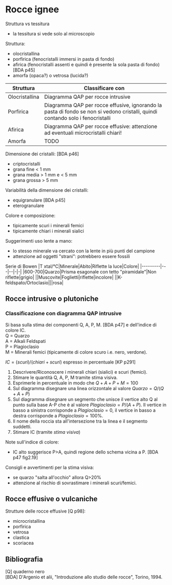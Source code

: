 # Rocce ignee
Struttura vs tessitura
* la tessitura si vede solo al microscopio

Struttura:
* olocristallina
* porfirica (fenocristalli immersi in pasta di fondo)
* afirica (fenocristalli assenti e quindi è presente la sola pasta di fondo) [BDA p45]
* amorfa (opaca?) o vetrosa (lucida?)

|Struttura|Classificare con|
|---------|----------------|
|Olocristallina|Diagramma QAP per rocce intrusive|
|Porfirica|Diagramma QAP per rocce effusive, ignorando la pasta di fondo se non si vedono cristalli, quindi contando solo i fenocristalli|
|Afirica|Diagramma QAP per rocce effusive: attenzione ad eventuali microcristalli chiari!|
|Amorfa|TODO|

Dimensione dei cristalli: [BDA p46]
* criptocristalli
* grana fine < 1 mm
* grana media > 1 mm e < 5 mm
* grana grossa > 5 mm

Variabilità della dimensione dei cristalli:
* equigranulare [BDA p45]
* eterogranulare

Colore e composizione:
* tipicamente scuri i minerali femici
* tipicamente chiari i minerali sialici

Suggerimenti uso lente a mano:
* lo stesso minerale va cercato con la lente in più punti del campione
* attenzione ad oggetti "strani": potrebbero essere fossili

Serie di Bowen
|T xtal/°C|Minerale|Abito|Riflette la luce|Colore|
|---------|---|--|-|-|
|600-700|Quarzo|Prisma esagonale con tetto "piramidale"|Non riflette|grigio|
||Muscovite|Foglietti|riflette|incolore|
||K-feldspato/Ortoclasio|||rosa|
## Rocce intrusive o plutoniche

### Classificazione con diagramma QAP intrusive
Si basa sulla stima dei componenti Q, A, P, M. [BDA p47] e dell'indice di colore IC.  
Q = Quarzo  
A = Alkali Feldspati  
P = Plagioclasio  
M = Minerali femici (tipicamente di colore scuro i.e. nero, verdone).

$IC=(scuri)/(chiari+scuri)$ espresso in percentuale [KP p291]

1) Descrivere/Riconoscere i minerali chiari (sialici) e scuri (femici).
2) Stimare le quantità Q, A, P, M tramite stima visiva.
3) Esprimerle in percentuale in modo che $Q+A+P+M=100$
4) Sul diagramma disegnare una linea orizzontale al valore $Quarzo=Q/(Q+A+P)$
5) Sul diagramma disegnare un segmento che unisce il vertice alto Q al punto sulla base A-P che è al valore $Plagioclasio=P/(A+P)$. Il vertice in basso a sinistra corrisponde a $Plagioclasio=0$, il vertice in basso a destra corrisponde a $Plagioclasio=100\%$.
6) Il nome della roccia sta all'intersezione tra la linea e il segmento suddetti. 
3) Stimare IC (tramite _stima visiva_)

Note sull'indice di colore:
* IC alto suggerisce P>A, quindi regione dello schema vicina a P. [BDA p47 fig2.19] 


Consigli e avvertimenti per la stima visiva:
* se quarzo "salta all'occhio" allora Q>20%
* attenzione al rischio di sovrastimare i minerali scuri/femici.


## Rocce effusive o vulcaniche

Strutture delle rocce effusive [Q p98]:  
* microcristallina
* porfirica
* vetrosa 
* clastica 
* scoriacea

## Bibliografia

[Q] quaderno nero  
[BDA] D'Argenio et alii, "Introduzione allo studio delle rocce", Torino, 1994.

